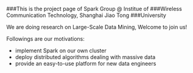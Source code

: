
###This is the project page of Spark Group @ Institue of 
###Wireless Communication Technology, Shanghai Jiao Tong
###University

We are doing research on Large-Scale Data Mining,
Welcome to join us!

Followings are our motivations:
+   implement Spark on our own cluster
+   deploy distributed algorithms dealing with massive data
+   provide an easy-to-use platform for new data engineers

